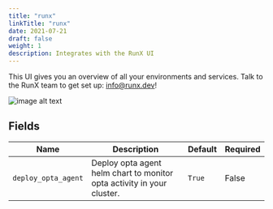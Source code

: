 ```yaml
---
title: "runx"
linkTitle: "runx"
date: 2021-07-21
draft: false
weight: 1
description: Integrates with the RunX UI
---
```


This UI gives you an overview of all your
environments and services. Talk to the RunX team to get set up: info@runx.dev!

![image alt text](/images/runx-dashboard.png)

## Fields


| Name      | Description | Default | Required |
| ----------- | ----------- | ------- | -------- |
| `deploy_opta_agent` | Deploy opta agent helm chart to monitor opta activity in your cluster. | `True` | False |